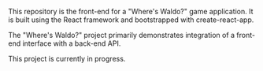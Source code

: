 This repository is the front-end for a "Where's Waldo?" game application. It is built using the React framework and bootstrapped with create-react-app.

The "Where's Waldo?" project primarily demonstrates integration of a front-end interface with a back-end API.

This project is currently in progress.
